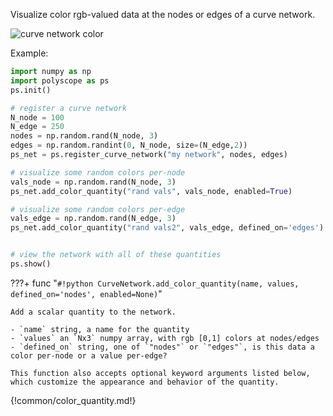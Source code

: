 Visualize color rgb-valued data at the nodes or edges of a curve network.

![curve network color]([[url.prefix]]/media/curve_network_color.jpeg)

Example:
```python
import numpy as np
import polyscope as ps
ps.init()

# register a curve network 
N_node = 100
N_edge = 250
nodes = np.random.rand(N_node, 3)
edges = np.random.randint(0, N_node, size=(N_edge,2))
ps_net = ps.register_curve_network("my network", nodes, edges)

# visualize some random colors per-node
vals_node = np.random.rand(N_node, 3)
ps_net.add_color_quantity("rand vals", vals_node, enabled=True)

# visualize some random colors per-edge
vals_edge = np.random.rand(N_edge, 3)
ps_net.add_color_quantity("rand vals2", vals_edge, defined_on='edges')


# view the network with all of these quantities
ps.show() 
```

???+ func "`#!python CurveNetwork.add_color_quantity(name, values, defined_on='nodes', enabled=None)`"

    Add a scalar quantity to the network.

    - `name` string, a name for the quantity
    - `values` an `Nx3` numpy array, with rgb [0,1] colors at nodes/edges
    - `defined_on` string, one of `"nodes"` or `"edges"`, is this data a color per-node or a value per-edge?
    
    This function also accepts optional keyword arguments listed below, which customize the appearance and behavior of the quantity.
    
{!common/color_quantity.md!}
